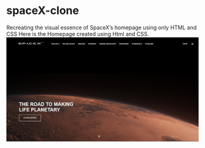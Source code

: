 
# spaceX-clone
Recreating the visual essence of SpaceX’s homepage using only HTML and CSS
Here is the Homepage created using Html and CSS.
                 ![homepage of clone](homepage.png)
